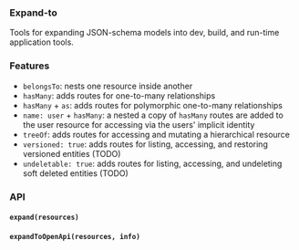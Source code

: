 ### Expand-to

Tools for expanding JSON-schema models into dev, build, and run-time application tools.

### Features

* `belongsTo`: nests one resource inside another
* `hasMany`: adds routes for one-to-many relationships
* `hasMany` + `as`: adds routes for polymorphic one-to-many relationships
* `name: user` + `hasMany`: a nested a copy of `hasMany` routes are added to the user resource for accessing via the users' implicit identity
* `treeOf`: adds routes for accessing and mutating a hierarchical resource
* `versioned: true`: adds routes for listing, accessing, and restoring versioned entities (TODO)
* `undeletable: true`: adds routes for listing, accessing, and undeleting soft deleted entities (TODO)

### API

#### `expand(resources)`

#### `expandToOpenApi(resources, info)`
